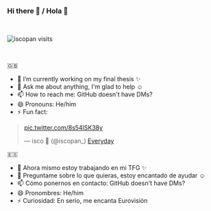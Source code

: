 ### Hi there 👋 / Hola 👋

<br/>

<p align="left"> <img src="https://komarev.com/ghpvc/?username=iscopan&label=Views&color=blue&style=plastic" alt="iscopan visits" /> </p>

<br/>

🇬🇧

- 🔭 I’m currently working on my final thesis ✨
- 💬 Ask me about anything, I'm glad to help ☺️
- 📫 How to reach me: GitHub doesn't have DMs?
- 😄 Pronouns: He/him
- ⚡ Fun fact: 

<blockquote class="twitter-tweet"><p lang="fr" dir="ltr"> <a href="https://t.co/8s54lSK38y">pic.twitter.com/8s54lSK38y</a></p>&mdash; isco 🍞 (@iscopan_) <a href="https://twitter.com/iscopan_/status/1384990326247641090?ref_src=twsrc%5Etfw">Everyday</a></blockquote>

🇪🇸

- 🔭 Ahora mismo estoy trabajando en mi TFG ✨
- 💬 Preguntame sobre lo que quieras, estoy encantado de ayudar ☺️
- 📫 Cómo ponernos en contacto: GitHub doesn't have DMs?
- 😄 Pronombres: He/him
- ⚡ Curiosidad: En serio, me encanta Eurovisión
